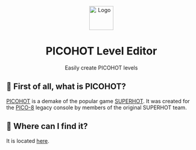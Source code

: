 <p align="center"><a href="https://github.com/retronbv/picohot-level-editor"><img src="https://www.lexaloffle.com/gfx/p8b_pico8.png" alt="Logo" height="64"/></a></p>
<h1 align="center">PICOHOT Level Editor</h1>
<p align="center">Easily create PICOHOT levels</p>

## 🙉 First of all, what is PICOHOT?

[PICOHOT](https://www.lexaloffle.com/bbs/?tid=37236) is a demake of the popular game [SUPERHOT](https://superhotgame.com/). It was created for the [PICO-8](https://www.lexaloffle.com/pico-8.php) legacy console by members of the original SUPERHOT team.

## 🔗 Where can I find it?

It is located [here](https://picohot.retron.dev).
